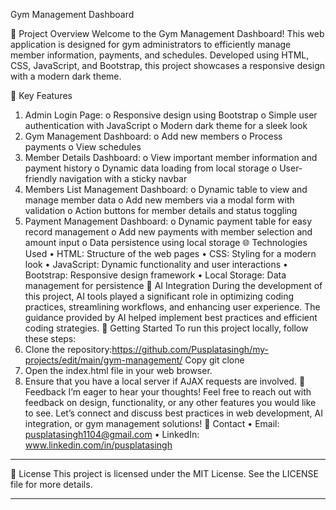 Gym Management Dashboard

🚀 Project Overview
Welcome to the Gym Management Dashboard! This web application is designed for gym administrators to efficiently manage member information, payments, and schedules. Developed using HTML, CSS, JavaScript, and Bootstrap, this project showcases a responsive design with a modern dark theme. 

🔑 Key Features
1.	Admin Login Page:
o	Responsive design using Bootstrap
o	Simple user authentication with JavaScript
o	Modern dark theme for a sleek look
2.	Gym Management Dashboard:
o	Add new members
o	Process payments
o	View schedules
3.	Member Details Dashboard:
o	View important member information and payment history
o	Dynamic data loading from local storage
o	User-friendly navigation with a sticky navbar
4.	Members List Management Dashboard:
o	Dynamic table to view and manage member data
o	Add new members via a modal form with validation
o	Action buttons for member details and status toggling
5.	Payment Management Dashboard:
o	Dynamic payment table for easy record management
o	Add new payments with member selection and amount input
o	Data persistence using local storage
🌐 Technologies Used
•	HTML: Structure of the web pages
•	CSS: Styling for a modern look
•	JavaScript: Dynamic functionality and user interactions
•	Bootstrap: Responsive design framework
•	Local Storage: Data management for persistence
🤖 AI Integration
During the development of this project, AI tools played a significant role in optimizing coding practices, streamlining workflows, and enhancing user experience. The guidance provided by AI helped implement best practices and efficient coding strategies.
📖 Getting Started
To run this project locally, follow these steps:
1.	Clone the repository:https://github.com/Pusplatasingh/my-projects/edit/main/gym-management/
Copy git clone 
2.	Open the index.html file in your web browser.
3.	Ensure that you have a local server if AJAX requests are involved.
💬 Feedback
I’m eager to hear your thoughts! Feel free to reach out with feedback on design, functionality, or any other features you would like to see. Let’s connect and discuss best practices in web development, AI integration, or gym management solutions!
📧 Contact
•	Email: pusplatasingh1104@gmail.com 
•	LinkedIn: www.linkedin.com/in/pusplatasingh 
________________________________________
📜 License
This project is licensed under the MIT License. See the LICENSE file for more details.
________________________________________
